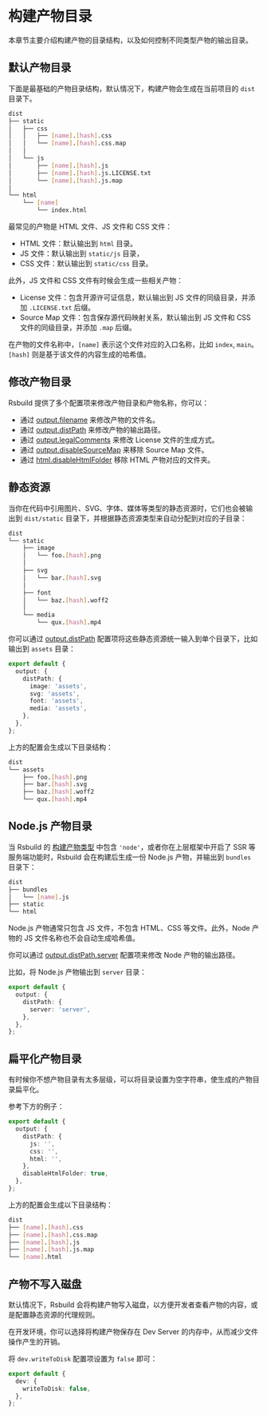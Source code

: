 # 构建产物目录

本章节主要介绍构建产物的目录结构，以及如何控制不同类型产物的输出目录。

## 默认产物目录

下面是最基础的产物目录结构，默认情况下，构建产物会生成在当前项目的 `dist` 目录下。

```bash
dist
├── static
│   ├── css
│   │   ├── [name].[hash].css
│   │   └── [name].[hash].css.map
│   │
│   └── js
│       ├── [name].[hash].js
│       ├── [name].[hash].js.LICENSE.txt
│       └── [name].[hash].js.map
│
└── html
    └── [name]
        └── index.html
```

最常见的产物是 HTML 文件、JS 文件和 CSS 文件：

- HTML 文件：默认输出到 `html` 目录。
- JS 文件：默认输出到 `static/js` 目录，
- CSS 文件：默认输出到 `static/css` 目录。

此外，JS 文件和 CSS 文件有时候会生成一些相关产物：

- License 文件：包含开源许可证信息，默认输出到 JS 文件的同级目录，并添加 `.LICENSE.txt` 后缀。
- Source Map 文件：包含保存源代码映射关系，默认输出到 JS 文件和 CSS 文件的同级目录，并添加 `.map` 后缀。

在产物的文件名称中，`[name]` 表示这个文件对应的入口名称，比如 `index`, `main`。`[hash]` 则是基于该文件的内容生成的哈希值。

## 修改产物目录

Rsbuild 提供了多个配置项来修改产物目录和产物名称，你可以：

- 通过 [output.filename](/api/config-output.html#outputfilename) 来修改产物的文件名。
- 通过 [output.distPath](/api/config-output.html#outputdistpath) 来修改产物的输出路径。
- 通过 [output.legalComments](/api/config-output.html#outputlegalcomments) 来修改 License 文件的生成方式。
- 通过 [output.disableSourceMap](/api/config-output.html#outputdisablesourcemap) 来移除 Source Map 文件。
- 通过 [html.disableHtmlFolder](/api/config-html.html#htmldisablehtmlfolder) 移除 HTML 产物对应的文件夹。

## 静态资源

当你在代码中引用图片、SVG、字体、媒体等类型的静态资源时，它们也会被输出到 `dist/static` 目录下，并根据静态资源类型来自动分配到对应的子目录：

```bash
dist
└── static
    ├── image
    │   └── foo.[hash].png
    │
    ├── svg
    │   └── bar.[hash].svg
    │
    ├── font
    │   └── baz.[hash].woff2
    │
    └── media
        └── qux.[hash].mp4
```

你可以通过 [output.distPath](/api/config-output.html#outputdistpath) 配置项将这些静态资源统一输入到单个目录下，比如输出到 `assets` 目录：

```ts
export default {
  output: {
    distPath: {
      image: 'assets',
      svg: 'assets',
      font: 'assets',
      media: 'assets',
    },
  },
};
```

上方的配置会生成以下目录结构：

```bash
dist
└── assets
    ├── foo.[hash].png
    ├── bar.[hash].svg
    ├── baz.[hash].woff2
    └── qux.[hash].mp4
```

## Node.js 产物目录

当 Rsbuild 的 [构建产物类型](/guide/basic/build-target.html) 中包含 `'node'`，或者你在上层框架中开启了 SSR 等服务端功能时，Rsbuild 会在构建后生成一份 Node.js 产物，并输出到 `bundles` 目录下：

```bash
dist
├── bundles
│   └── [name].js
├── static
└── html
```

Node.js 产物通常只包含 JS 文件，不包含 HTML、CSS 等文件。此外，Node 产物的 JS 文件名称也不会自动生成哈希值。

你可以通过 [output.distPath.server](/api/config-output.html#outputdistpath) 配置项来修改 Node 产物的输出路径。

比如，将 Node.js 产物输出到 `server` 目录：

```ts
export default {
  output: {
    distPath: {
      server: 'server',
    },
  },
};
```

## 扁平化产物目录

有时候你不想产物目录有太多层级，可以将目录设置为空字符串，使生成的产物目录扁平化。

参考下方的例子：

```ts
export default {
  output: {
    distPath: {
      js: '',
      css: '',
      html: '',
    },
    disableHtmlFolder: true,
  },
};
```

上方的配置会生成以下目录结构：

```bash
dist
├── [name].[hash].css
├── [name].[hash].css.map
├── [name].[hash].js
├── [name].[hash].js.map
└── [name].html
```

## 产物不写入磁盘

默认情况下，Rsbuild 会将构建产物写入磁盘，以方便开发者查看产物的内容，或是配置静态资源的代理规则。

在开发环境，你可以选择将构建产物保存在 Dev Server 的内存中，从而减少文件操作产生的开销。

将 `dev.writeToDisk` 配置项设置为 `false` 即可：

```ts
export default {
  dev: {
    writeToDisk: false,
  },
};
```
